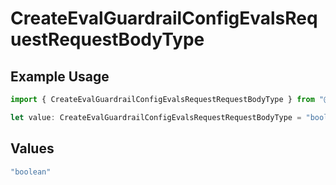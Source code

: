# CreateEvalGuardrailConfigEvalsRequestRequestBodyType

## Example Usage

```typescript
import { CreateEvalGuardrailConfigEvalsRequestRequestBodyType } from "@orq-ai/node/models/operations";

let value: CreateEvalGuardrailConfigEvalsRequestRequestBodyType = "boolean";
```

## Values

```typescript
"boolean"
```